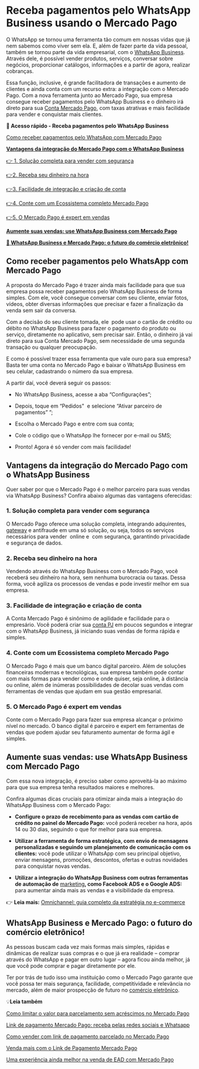 # Receba pagamentos pelo WhatsApp Business usando o Mercado Pago

O WhatsApp se tornou uma ferramenta tão comum em nossas vidas que já nem sabemos como viver sem ela. E, além de fazer parte da vida pessoal, também se tornou parte da vida empresarial, com o [WhatsApp Business](https://meubolso.mercadopago.com.br/impulsionar-vendas-com-whatsapp-business). Através dele, é possível vender produtos, serviços, conversar sobre negócios, proporcionar catálogos, informações e a partir de agora, realizar cobranças.

Essa função, inclusive, é grande facilitadora de transações e aumento de clientes e ainda conta com um recurso extra: a integração com o Mercado Pago. Com a nova ferramenta junto ao Mercado Pago, sua empresa consegue receber pagamentos pelo WhatsApp Business e o dinheiro irá direto para sua [Conta Mercado Pago](https://meubolso.mercadopago.com.br/conta-pj-mercado-pago-digital-gratuita-livre-burocracias), com taxas atrativas e mais facilidade para vender e conquistar mais clientes.

**💙 Acesso rápido - Receba pagamentos pelo WhatsApp Business**

[Como receber pagamentos pelo WhatsApp com Mercado Pago](#A)

**[Vantagens da integração do Mercado Pago com o WhatsApp Business](#B)**

[👉 1. Solução completa para vender com segurança](#C)

[](#D)[👉](#C)[2. Receba seu dinheiro na hora](#D)

[](#E)[👉](#C)[3. Facilidade de integração e criação de conta](#E)

[](#F)[👉](#C)[4. Conte com um Ecossistema completo Mercado Pago](#F)

[](#G)[👉](#C)[5. O Mercado Pago é expert em vendas](#G)

**[Aumente suas vendas: use WhatsApp Business com Mercado Pago](#H)**

**[💙 WhatsApp Business e Mercado Pago: o futuro do comércio eletrônico!](#I)**

[](#)
## Como receber pagamentos pelo WhatsApp com Mercado Pago

A proposta do Mercado Pago é trazer ainda mais facilidade para que sua empresa possa receber pagamentos pelo WhatsApp Business de forma simples. Com ele, você consegue conversar com seu cliente, enviar fotos, vídeos, obter diversas informações que precisar e fazer a finalização da venda sem sair da conversa.

Com a decisão do seu cliente tomada, ele  pode usar o cartão de crédito ou débito no WhatsApp Business para fazer o pagamento do produto ou serviço, diretamente no aplicativo, sem precisar sair. Então, o dinheiro já vai direto para sua Conta Mercado Pago, sem necessidade de uma segunda transação ou qualquer preocupação.

E como é possível trazer essa ferramenta que vale ouro para sua empresa? Basta ter uma conta no Mercado Pago e baixar o WhatsApp Business em seu celular, cadastrando o número da sua empresa.

A partir daí, você deverá seguir os passos:

- No WhatsApp Business, acesse a aba “Configurações”;

- Depois, toque em “Pedidos"  e selecione “Ativar parceiro de pagamentos” ”;

- Escolha o Mercado Pago e entre com sua conta;

- Cole o código que o WhatsApp lhe fornecer por e-mail ou SMS;

- Pronto! Agora é só vender com mais facilidade!

[](#)
## Vantagens da integração do Mercado Pago com o WhatsApp Business

Quer saber por que o Mercado Pago é o melhor parceiro para suas vendas via WhatsApp Business? Confira abaixo algumas das vantagens oferecidas:

[](#)
### 1. Solução completa para vender com segurança

O Mercado Pago oferece uma solução completa, integrando adquirentes, [gateway](https://meubolso.mercadopago.com.br/gateway-de-pagamento) e antifraude em uma só solução, ou seja, todos os serviços necessários para vender  online e  com segurança, garantindo privacidade e segurança de dados.

[](#)
### 2. Receba seu dinheiro na hora

Vendendo através do WhatsApp Business com o Mercado Pago, você receberá seu dinheiro na hora, sem nenhuma burocracia ou taxas. Dessa forma, você agiliza os processos de vendas e pode investir melhor em sua empresa.

[](#)
### 3. Facilidade de integração e criação de conta

A Conta Mercado Pago é sinônimo de agilidade e facilidade para o empresário. Você poderá criar sua [conta PJ](https://meubolso.mercadopago.com.br/conta-pj-mercado-pago-digital-gratuita-livre-burocracias) em poucos segundos e integrar com o WhatsApp Business, já iniciando suas vendas de forma rápida e simples.

[](#)
### 4. Conte com um Ecossistema completo Mercado Pago

O Mercado Pago é mais que um banco digital parceiro. Além de soluções financeiras modernas e tecnológicas, sua empresa também pode contar com mais formas para vender como e onde quiser, seja online, à distância ou online, além de inúmeras possibilidades de decolar suas vendas com ferramentas de vendas que ajudam em sua gestão empresarial.

[](#)
### 5. O Mercado Pago é expert em vendas

Conte com o Mercado Pago para fazer sua empresa alcançar o próximo nível no mercado. O banco digital é parceiro e expert em ferramentas de vendas que podem ajudar seu faturamento aumentar de forma ágil e simples.

[](#)
## Aumente suas vendas: use WhatsApp Business com Mercado Pago

Com essa nova integração, é preciso saber como aproveitá-la ao máximo para que sua empresa tenha resultados maiores e melhores.

Confira algumas dicas cruciais para otimizar ainda mais a integração do WhatsApp Business com o Mercado Pago:

- **Configure o prazo de recebimento para as vendas com cartão de crédito no painel do Mercado Pago:** você poderá receber na hora, após 14 ou 30 dias, seguindo o que for melhor para sua empresa. 
    

- **Utilizar a ferramenta de forma estratégica, com envio de mensagens personalizadas e seguindo um planejamento de comunicação com os clientes:** você pode utilizar o WhatsApp com seu principal objetivo, enviar mensagens, promoções, descontos, ofertas e outras novidades para conquistar novas vendas.

- **Utilizar a integração do WhatsApp Business com outras ferramentas de automação de** [marketing](https://meubolso.mercadopago.com.br/como-usar-o-marketing-de-influencia-e-aumentar-as-vendas-do-e-commerce)**, como Facebook ADS e o Google ADS:** para aumentar ainda mais as vendas e a visibilidade da empresa.

👉 **Leia mais:** [Omnichannel: guia completo da estratégia no e-commerce](https://meubolso.mercadopago.com.br/guia-do-omnichannel-para-ecommerce)

[](#)
## WhatsApp Business e Mercado Pago: o futuro do comércio eletrônico!

As pessoas buscam cada vez mais formas mais simples, rápidas e dinâmicas de realizar suas compras e o que já era realidade – comprar através do WhatsApp e pagar em outro lugar – agora ficou ainda melhor, já que você pode comprar e pagar diretamente por ele.

Ter por trás de tudo isso uma instituição como o Mercado Pago garante que você possa ter mais segurança, facilidade, competitividade e relevância no mercado, além de maior prospecção de futuro no [comércio eletrônico](https://meubolso.mercadopago.com.br/calendario-2023-venda-mais-no-seu-e-commerce).

💡**Leia também**

[Como limitar o valor para parcelamento sem acréscimos no Mercado Pago](https://meubolso.mercadopago.com.br/mercado-pago-como-limitar-valor-minimo-parcelamento-sem-juros)

[Link de pagamento Mercado Pago: receba pelas redes sociais e Whatsapp](https://meubolso.mercadopago.com.br/receber-por-posts-no-instagram-mensagens-no-celular-e-e-mails-tudo-o-que-o-link-de-pagamento-do-mercado-pago-oferece-para-voce)

[Como vender com link de pagamento parcelado no Mercado Pago](https://meubolso.mercadopago.com.br/como-vender-com-link-de-pagamento-parcelado-mercado-pago)

[Venda mais com o Link de Pagamento Mercado Pago](https://meubolso.mercadopago.com.br/saiba-como-vender-mais-com-o-link-de-pagamento-mercado-pago)

[Uma experiência ainda melhor na venda de EAD com Mercado Pago](https://meubolso.mercadopago.com.br/uma-experiencia-ainda-melhor-na-venda-de-ead-com-mercado-pago)